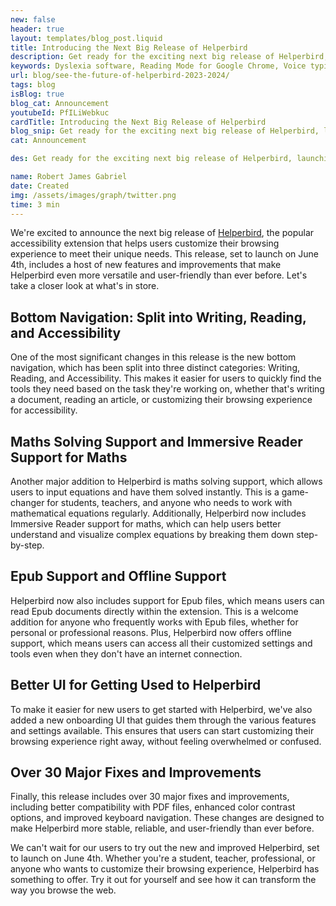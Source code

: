 ```yaml
---
new: false
header: true
layout: templates/blog_post.liquid
title: Introducing the Next Big Release of Helperbird
description: Get ready for the exciting next big release of Helperbird, launching on June 4th! Discover the host of new features and improvements, including split bottom navigation for Writing, Reading, and Accessibility, maths solving support, Epub support, offline functionality, a new user-friendly onboarding UI, over 30 major fixes and improvements, and full feature compatibility with PDFs. Experience the transformative power of Helperbird in revolutionizing your web browsing experience.
keywords: Dyslexia software, Reading Mode for Google Chrome, Voice typing for Chrome, Text to speech for Chrome, text reader, Immersive Reader, dyslexia fonts, accessibility software, Helperbird for Edge, Helperbird for Firefox, Helperbird for Chrome, Opendyslexic for Chrome, OpenDyslexic
url: blog/see-the-future-of-helperbird-2023-2024/
tags: blog
isBlog: true
blog_cat: Announcement
youtubeId: PfILiWebkuc
cardTitle: Introducing the Next Big Release of Helperbird
blog_snip: Get ready for the exciting next big release of Helperbird, launching on June 4th! Discover the host of new features and improvements, including split bottom navigation for Writing, Reading, and Accessibility, maths solving support, Epub support, offline functionality, a new user-friendly onboarding UI, over 30 major fixes and improvements, and full feature compatibility with PDFs. Experience the transformative power of Helperbird in revolutionizing your web browsing experience.
cat: Announcement

des: Get ready for the exciting next big release of Helperbird, launching on June 4th! Discover the host of new features and improvements, including split bottom navigation for Writing, Reading, and Accessibility, maths solving support, Epub support, offline functionality, a new user-friendly onboarding UI, over 30 major fixes and improvements, and full feature compatibility with PDFs. Experience the transformative power of Helperbird in revolutionizing your web browsing experience.

name: Robert James Gabriel
date: Created
img: /assets/images/graph/twitter.png
time: 3 min
---
```



We're excited to announce the next big release of [Helperbird](https://www.helperbird.com/), the popular accessibility extension that helps users customize their browsing experience to meet their unique needs. This release, set to launch on June 4th, includes a host of new features and improvements that make Helperbird even more versatile and user-friendly than ever before. Let's take a closer look at what's in store.

## Bottom Navigation: Split into Writing, Reading, and Accessibility

One of the most significant changes in this release is the new bottom navigation, which has been split into three distinct categories: Writing, Reading, and Accessibility. This makes it easier for users to quickly find the tools they need based on the task they're working on, whether that's writing a document, reading an article, or customizing their browsing experience for accessibility.

## Maths Solving Support and Immersive Reader Support for Maths

Another major addition to Helperbird is maths solving support, which allows users to input equations and have them solved instantly. This is a game-changer for students, teachers, and anyone who needs to work with mathematical equations regularly. Additionally, Helperbird now includes Immersive Reader support for maths, which can help users better understand and visualize complex equations by breaking them down step-by-step.

## Epub Support and Offline Support

Helperbird now also includes support for Epub files, which means users can read Epub documents directly within the extension. This is a welcome addition for anyone who frequently works with Epub files, whether for personal or professional reasons. Plus, Helperbird now offers offline support, which means users can access all their customized settings and tools even when they don't have an internet connection.

## Better UI for Getting Used to Helperbird

To make it easier for new users to get started with Helperbird, we've also added a new onboarding UI that guides them through the various features and settings available. This ensures that users can start customizing their browsing experience right away, without feeling overwhelmed or confused.

## Over 30 Major Fixes and Improvements

Finally, this release includes over 30 major fixes and improvements, including better compatibility with PDF files, enhanced color contrast options, and improved keyboard navigation. These changes are designed to make Helperbird more stable, reliable, and user-friendly than ever before.

We can't wait for our users to try out the new and improved Helperbird, set to launch on June 4th. Whether you're a student, teacher, professional, or anyone who wants to customize their browsing experience, Helperbird has something to offer. Try it out for yourself and see how it can transform the way you browse the web.
